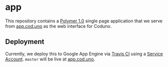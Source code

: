 # app

This repository contains a [Polymer 1.0](https://www.polymer-project.org/1.0/) single page application that we serve from [app.cod.uno](https://app.cod.uno/) as the web interface for Coduno.

## Deployment

Currently, we deploy this to Google App Engine via [Travis CI](https://travis-ci.org/coduno/app) using a [Service Account](https://developers.google.com/identity/protocols/OAuth2ServiceAccount). `master` will be live at [app.cod.uno](https://app.cod.uno/).

